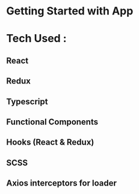 # Getting Started with App

# Tech Used :

## React

## Redux

## Typescript

## Functional Components

## Hooks (React & Redux)

## SCSS

## Axios interceptors for loader
